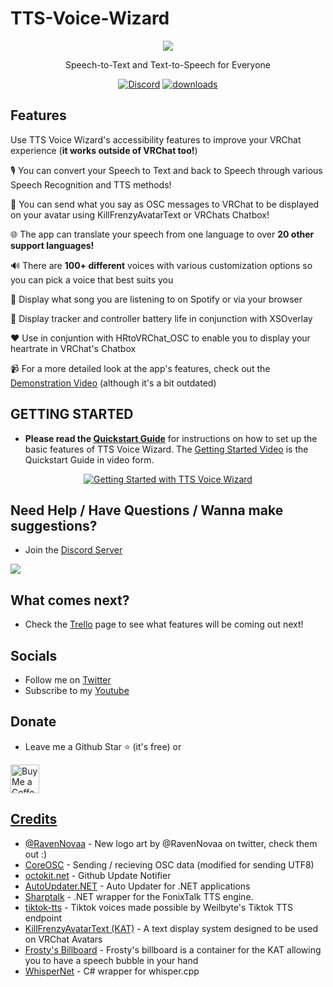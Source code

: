 # TTS-Voice-Wizard

<p align="center">
  <img  src="https://user-images.githubusercontent.com/101527472/221026617-daf7ced0-7390-4555-93c6-462eb92ed158.png">
</p>

<p align="center">
  Speech-to-Text and Text-to-Speech for Everyone
</p>
<p align="center">
 <a href="https://discord.gg/YjgR9SWPnW"><img alt="Discord" src="https://img.shields.io/discord/681732152517591048?label=Discord"></a>
 <a href=""><img alt="downloads" src="https://img.shields.io/github/downloads/VRCWizard/TTS-Voice-Wizard/total?label=Download"></a>
</p>

## Features
Use TTS Voice Wizard's accessibility features to improve your VRChat experience (**it works outside of VRChat too!**)<br />

🎙️ You can convert your Speech to Text and back to Speech through various Speech Recognition and TTS methods! <br />

💬 You can send what you say as OSC messages to VRChat to be displayed on your avatar using KillFrenzyAvatarText or VRChats Chatbox! <br />

🌐 The app can translate your speech from one language to over **20 other support languages!** <br />

🔊 There are **100+ different** voices with various customization options so you can pick a voice that best suits you <br />

🎵 Display what song you are listening to on Spotify or via your browser <br />

🔋 Display tracker and controller battery life in conjunction with XSOverlay <br />

❤️ Use in conjuntion with HRtoVRChat_OSC to enable you to display your heartrate in VRChat's Chatbox <br />

📹 For a more detailed look at the app's features, check out the [Demonstration Video](https://youtu.be/wBRUcx9EWes) (although it's a bit outdated)

## GETTING STARTED

-  **Please read the [Quickstart Guide](https://github.com/VRCWizard/TTS-Voice-Wizard/wiki/Quickstart-Guide)** for instructions on how to set up the basic features of TTS Voice Wizard. The [Getting Started Video](https://youtu.be/n5nLnacVGu4) is the Quickstart Guide in video form.

<p align="center">
<a href="https://youtu.be/n5nLnacVGu4"><img alt="Getting Started with TTS Voice Wizard" src="https://user-images.githubusercontent.com/101527472/216428051-e7dda4a2-cb5c-48ab-b04f-73dd12bad23a.png"></a>
  </p>







## Need Help / Have Questions / Wanna make suggestions?
-  Join the [Discord Server](https://discord.gg/YjgR9SWPnW) <br />
  
<a href="https://discord.gg/YjgR9SWPnW"><img src="https://discordapp.com/api/guilds/681732152517591048/widget.png?style=banner2" /></a>

## What comes next?
-  Check the [Trello](https://trello.com/b/cUhN6eF0/ttsvoicewizard-planned-features) page to see what features will be coming out next!

## Socials
-  Follow me on [Twitter](https://twitter.com/Wizard_VR) <br />
-  Subscribe to my [Youtube](https://www.youtube.com/channel/UC5e7eigqyhxL6JaS6U4pGvg) <br />


## Donate
- Leave me a Github Star ⭐ (it's free) or <br />

<a href='https://ko-fi.com/ttsvoicewizard' target='_blank'><img height='35' style='border:0px;height:46px;' src='https://az743702.vo.msecnd.net/cdn/kofi3.png?v=0' border='0' alt='Buy Me a Coffee at ko-fi.com' /> <br />

## Credits
- [@RavenNovaa](https://twitter.com/RavenNovaa) - New logo art by @RavenNovaa on twitter, check them out :)
- [CoreOSC](https://github.com/VRCWizard/CoreOSC-VRC-UTF8) - Sending / recieving OSC data (modified for sending UTF8)
- [octokit.net](https://github.com/octokit/octokit.net) - Github Update Notifier
- [AutoUpdater.NET](https://github.com/ravibpatel/AutoUpdater.NET) - Auto Updater for .NET applications
- [Sharptalk](https://github.com/whatsecretproject/SharpTalk) - .NET wrapper for the FonixTalk TTS engine.
- [tiktok-tts](https://github.com/Weilbyte/tiktok-tts) - Tiktok voices made possible by Weilbyte's Tiktok TTS endpoint
- [KillFrenzyAvatarText (KAT)](https://github.com/killfrenzy96/KillFrenzyAvatarText) - A text display system designed to be used on VRChat Avatars
- [Frosty's Billboard](https://github.com/Frosty704/Billboard) - Frosty's billboard is a container for the KAT allowing you to have a speech bubble in your hand
- [WhisperNet](https://github.com/Const-me/Whisper) - C# wrapper for whisper.cpp


